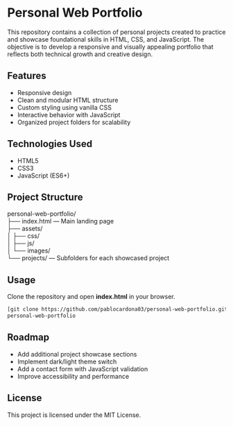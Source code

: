 # Personal Web Portfolio

This repository contains a collection of personal projects created to practice and showcase foundational skills in HTML, CSS, and JavaScript. The objective is to develop a responsive and visually appealing portfolio that reflects both technical growth and creative design.

## Features

- Responsive design
- Clean and modular HTML structure
- Custom styling using vanilla CSS
- Interactive behavior with JavaScript
- Organized project folders for scalability

## Technologies Used

- HTML5  
- CSS3  
- JavaScript (ES6+)  

## Project Structure

personal-web-portfolio/  
├── index.html — Main landing page  
├── assets/  
│   ├── css/  
│   ├── js/  
│   └── images/  
└── projects/ — Subfolders for each showcased project  

## Usage

Clone the repository and open **index.html** in your browser.
```bash
[git clone https://github.com/pablocardona03/personal-web-portfolio.git](https://github.com/pablocardona03/ivr-monitoring-docker-lab.git)
personal-web-portfolio
```

## Roadmap

- Add additional project showcase sections  
- Implement dark/light theme switch  
- Add a contact form with JavaScript validation  
- Improve accessibility and performance  

## License

This project is licensed under the MIT License.
